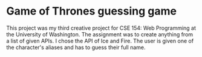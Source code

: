 # Game of Thrones guessing game
This project was my third creative project for CSE 154: Web Programming at the University of Washington. The assignment was to create anything from a list of given APIs. I chose the API of Ice and Fire. The user is given one of the character's aliases and has to guess their full name.
